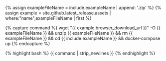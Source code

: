 {% assign exampleFileName = include.exampleName | append: '.zip' %}
{% assign example = site.github.latest_release.assets | where:"name",exampleFileName | first %}

{% capture command %}
wget "{{ example.browser_download_url }}" -O {{ exampleFileName }}
 && unzip {{ exampleFileName }}
 && rm {{ exampleFileName }}
 && cd {{ include.exampleName }}
 && docker-compose up
{% endcapture %}

{% highlight bash %}
{{ command | strip_newlines }}
{% endhighlight %}
